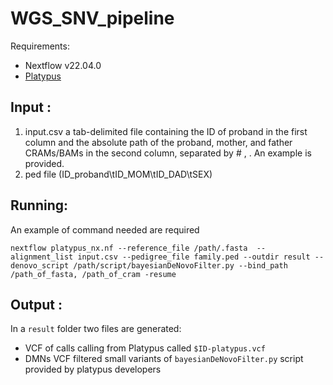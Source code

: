 # WGS_SNV_pipeline

Requirements:
- Nextflow v22.04.0
- [Platypus](https://github.com/andyrimmer/Platypus)


## Input :

1) input.csv a tab-delimited file containing the ID of proband  in the first column and the absolute path of the proband, mother, and father CRAMs/BAMs in the second column, separated by # , .  An example is provided. 
2) ped file (ID_proband\tID_MOM\tID_DAD\tSEX)

## Running: 

An example of command needed are required

`nextflow platypus_nx.nf --reference_file /path/.fasta  --alignment_list input.csv --pedigree_file family.ped --outdir result --denovo_script /path/script/bayesianDeNovoFilter.py --bind_path /path_of_fasta, /path_of_cram -resume `


## Output :
In a `result` folder two files are generated: 
- VCF of calls calling from Platypus called `$ID-platypus.vcf`
- DMNs VCF filtered small variants of `bayesianDeNovoFilter.py` script provided by platypus developers

